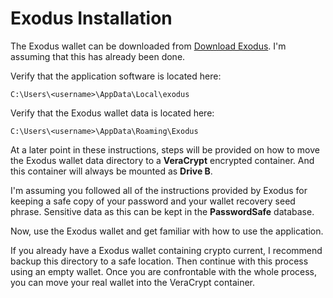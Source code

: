 # Exodus Installation

The Exodus wallet can be downloaded from [Download Exodus](http://www.exodus.io/releases/).  I'm assuming that this has already been done.

Verify that the application software is located here:

    C:\Users\<username>\AppData\Local\exodus

Verify that the Exodus wallet data is located here:

    C:\Users\<username>\AppData\Roaming\Exodus

At a later point in these instructions, steps will be provided on how to move the Exodus wallet data directory to a **VeraCrypt** encrypted container. And this container will always be mounted as **Drive B**.

I'm assuming you followed all of the instructions provided by Exodus for keeping a safe copy of your password and your wallet recovery seed phrase.  Sensitive data as this can be kept in the **PasswordSafe** database.

Now, use the Exodus wallet and get familiar with how to use the application.

If you already have a Exodus wallet containing crypto current, I recommend backup this directory to a safe
location. Then continue with this process using an empty wallet.  Once you are confrontable with the whole process, you
can move your real wallet into the VeraCrypt container.
